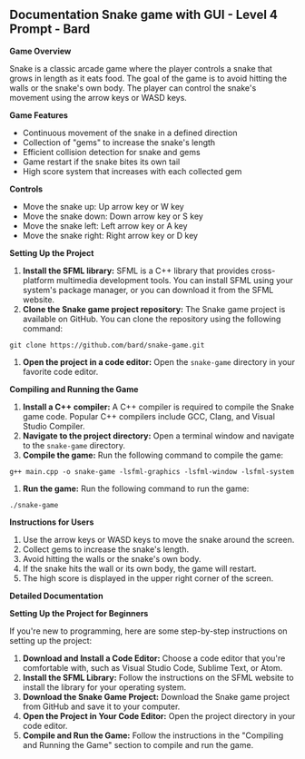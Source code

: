 ## Documentation Snake game with GUI - Level 4 Prompt - Bard

**Game Overview**

Snake is a classic arcade game where the player controls a snake that grows in length as it eats food. The goal of the game is to avoid hitting the walls or the snake's own body. The player can control the snake's movement using the arrow keys or WASD keys.

**Game Features**

- Continuous movement of the snake in a defined direction
- Collection of "gems" to increase the snake's length
- Efficient collision detection for snake and gems
- Game restart if the snake bites its own tail
- High score system that increases with each collected gem

**Controls**

- Move the snake up: Up arrow key or W key
- Move the snake down: Down arrow key or S key
- Move the snake left: Left arrow key or A key
- Move the snake right: Right arrow key or D key

**Setting Up the Project**

1. **Install the SFML library:** SFML is a C++ library that provides cross-platform multimedia development tools. You can install SFML using your system's package manager, or you can download it from the SFML website.
2. **Clone the Snake game project repository:** The Snake game project is available on GitHub. You can clone the repository using the following command:

`git clone https://github.com/bard/snake-game.git`

1. **Open the project in a code editor:** Open the `snake-game` directory in your favorite code editor.

**Compiling and Running the Game**

1. **Install a C++ compiler:** A C++ compiler is required to compile the Snake game code. Popular C++ compilers include GCC, Clang, and Visual Studio Compiler.
2. **Navigate to the project directory:** Open a terminal window and navigate to the `snake-game` directory.
3. **Compile the game:** Run the following command to compile the game:

`g++ main.cpp -o snake-game -lsfml-graphics -lsfml-window -lsfml-system`

1. **Run the game:** Run the following command to run the game:

`./snake-game`

**Instructions for Users**

1. Use the arrow keys or WASD keys to move the snake around the screen.
2. Collect gems to increase the snake's length.
3. Avoid hitting the walls or the snake's own body.
4. If the snake hits the wall or its own body, the game will restart.
5. The high score is displayed in the upper right corner of the screen.

**Detailed Documentation**

**Setting Up the Project for Beginners**

If you're new to programming, here are some step-by-step instructions on setting up the project:

1. **Download and Install a Code Editor:** Choose a code editor that you're comfortable with, such as Visual Studio Code, Sublime Text, or Atom.
2. **Install the SFML Library:** Follow the instructions on the SFML website to install the library for your operating system.
3. **Download the Snake Game Project:** Download the Snake game project from GitHub and save it to your computer.
4. **Open the Project in Your Code Editor:** Open the project directory in your code editor.
5. **Compile and Run the Game:** Follow the instructions in the "Compiling and Running the Game" section to compile and run the game.